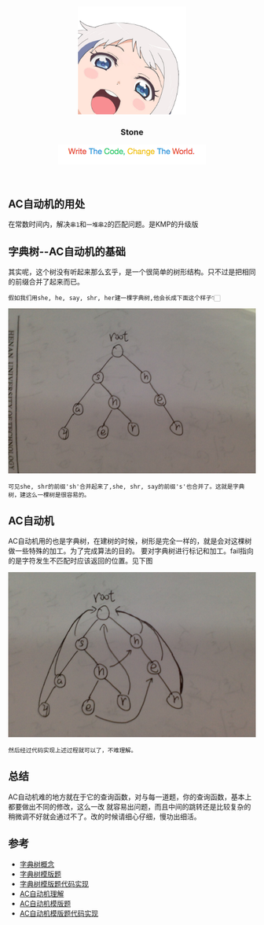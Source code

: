 <p align="center">
  <a href="http://shallweitalk.com">
    <img src="https://raw.githubusercontent.com/Haut-Stone/ACM/master/photos/me.png" width=220 height=220>
  </a>
  <h3 align="center">Stone</h3>

  <p align="center">
    <a href="http://shallweitalk.com">
      <img src="https://raw.githubusercontent.com/Haut-Stone/ACM/master/photos/CodeChangeWorld.png" width=300 height=40>
    </a>
  </p>
</p>
<br>

## AC自动机的用处

在常数时间内，解决`串1`和`一堆串2`的匹配问题。是KMP的升级版

## 字典树--AC自动机的基础

其实呢，这个树没有听起来那么玄乎，是一个很简单的树形结构。只不过是把相同的前缀合并了起来而已。
    
    假如我们用she, he, say, shr, her建一棵字典树,他会长成下面这个样子👇🏻

![](photos/字典树与AC自动机_dicTree.jpg)

    可见she, shr的前缀'sh'合并起来了,she, shr, say的前缀's'也合并了。这就是字典树，建这么一棵树是很容易的。

## AC自动机

AC自动机用的也是字典树，在建树的时候，树形是完全一样的，就是会对这棵树做一些特殊的加工。为了完成算法的目的。
要对字典树进行标记和加工。fail指向的是字符发生不匹配时应该返回的位置。见下图

![](photos/字典树与AC自动机_dicTree_fail.jpg)

    然后经过代码实现上述过程就可以了，不难理解。

## 总结

AC自动机难的地方就在于它的查询函数，对与每一道题，你的查询函数，基本上都要做出不同的修改，这么一改
就容易出问题，而且中间的跳转还是比较复杂的稍微调不好就会通过不了。改的时候请细心仔细，慢功出细活。

## 参考

- [字典树概念](http://songlee24.github.io/2015/05/09/prefix-tree/)
- [字典树模版题](http://acm.hdu.edu.cn/showproblem.php?pid=1251)
- [字典树模版题代码实现](http://blog.csdn.net/cambridgeacm/article/details/7752247)
- [AC自动机理解](http://blog.csdn.net/niushuai666/article/details/7002823)
- [AC自动机模版题](http://acm.hdu.edu.cn/showproblem.php?pid=2222)
- [AC自动机模版题代码实现](http://blog.csdn.net/hnust_xiehonghao/article/details/9130539)